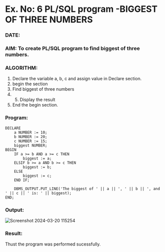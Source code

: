 # Ex. No: 6 PL/SQL program -BIGGEST OF THREE NUMBERS  
### DATE: 
### AIM: To create PL/SQL program to find biggest of three numbers.

### ALGORITHM:
1. Declare the variable a, b, c and assign value in Declare section.
2. begin the section
3. Find biggest of three numbers 
4. 5. Display the result 
6. End the begin section.

### Program:
```
DECLARE
    a NUMBER := 10; 
    b NUMBER := 20; 
    c NUMBER := 15; 
    biggest NUMBER;
BEGIN
    IF a >= b AND a >= c THEN
        biggest := a;
    ELSIF b >= a AND b >= c THEN
        biggest := b;
    ELSE
        biggest := c;
    END IF;
    
    DBMS_OUTPUT.PUT_LINE('The biggest of ' || a || ', ' || b || ', and ' || c || ' is: ' || biggest);
END;
```
### Output:
![Screenshot 2024-03-20 115254](https://github.com/22003197/DBMS/assets/124332243/0c37109f-98fa-4285-be68-b901d6d70236)

### Result:
Thust the program was performed sucessfully.
